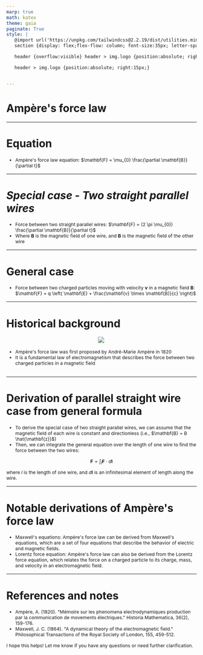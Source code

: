 ```yaml
---
marp: true
math: katex
theme: gaia
paginate: True
style: |
   @import url('https://unpkg.com/tailwindcss@2.2.19/dist/utilities.min.css');
   section {display: flex;flex-flow: column; font-size:35px; letter-spacing:1.4px;}

   header {overflow:visible} header > img.logo {position:absolute; right:15px;}

   header > img.logo {position:absolute; right:15px;}


---
```

<!-- backgroundColor: white -->
<!-- _class: lead -->

 # Ampère's force law

---
<style scoped>p,li {font-size:0.96em}</style>

 # Equation

- Ampère's force law equation: $\mathbf{F} = \mu_{0} \frac{\partial \mathbf{B}}{\partial t}$

---
<style scoped>p,li {font-size:0.92em}</style>

 # _Special case - Two straight parallel wires_

- Force between two straight parallel wires: $\mathbf{F} = (2 \pi \mu_{0}) \frac{\partial \mathbf{B}}{\partial t}$
- Where $\mathbf{B}$ is the magnetic field of one wire, and $\mathbf{B}$ is the magnetic field of the other wire

---
<style scoped>p,li {font-size:0.96em}</style>

 # General case
- Force between two charged particles moving with velocity $\mathbf{v}$ in a magnetic field $\mathbf{B}$: $\mathbf{F} = q \left( \mathbf{E} + \frac{\mathbf{v} \times \mathbf{B}}{c} \right)$


---
<style scoped>p,li {font-size:0.88em}</style>

 # Historical background
<div style='flex:1 1 auto; min-height:0;' class="grid grid-cols-8 gap-4">
<div style='display:flex; flex-flow:column; min-height:0;' class="col-span-4">

<div style="display: flex; flex: 1 1 auto; flex-flow: row; min-height: 0"><div style="display: flex; flex: 1 1 auto; justify-content: center;min-height:0;min-width:0; margin-bottom:0.1em;;margin-right:0.15em">
<img style='object-fit: contain; max-height:100%; max-width:100%; background-color: rgba(0,0,0,0);' src='https://upload.wikimedia.org/wikipedia/commons/d/d7/AmpereDiagram.jpg'/>
</div>
</div>

</div>

<div style='display:flex; flex-flow:column; min-height:0;' class="col-span-4">

- Ampère's force law was first proposed by André-Marie Ampère in 1820
- It is a fundamental law of electromagnetism that describes the force between two charged particles in a magnetic field
</div>

</div>


---
<style scoped>p,li {font-size:0.84em}</style>

 # Derivation of parallel straight wire case from general formula

- To derive the special case of two straight parallel wires, we can assume that the magnetic field of each wire is constant and directionless (i.e., $\mathbf{B} = B \hat{\mathbf{z}}$)
- Then, we can integrate the general equation over the length of one wire to find the force between the two wires:

$$\mathbf{F} = \int_{l} \mathbf{F} \cdot d\mathbf{l}$$

where $l$ is the length of one wire, and $d\mathbf{l}$ is an infinitesimal element of length along the wire.

---
<style scoped>p,li {font-size:0.92em}</style>

 # Notable derivations of Ampère's force law
- Maxwell's equations: Ampère's force law can be derived from Maxwell's equations, which are a set of four equations that describe the behavior of electric and magnetic fields.
- Lorentz force equation: Ampère's force law can also be derived from the Lorentz force equation, which relates the force on a charged particle to its charge, mass, and velocity in an electromagnetic field.


---
<style scoped>p,li {font-size:0.88em}</style>

 # References and notes

- Ampère, A. (1820). "Mémoire sur les phenomena electrodynamiques production par la communication de movements électriques." Historia Mathematica, 36(2), 159-176.
- Maxwell, J. C. (1864). "A dynamical theory of the electromagnetic field." Philosophical Transactions of the Royal Society of London, 155, 459-512.

I hope this helps! Let me know if you have any questions or need further clarification.